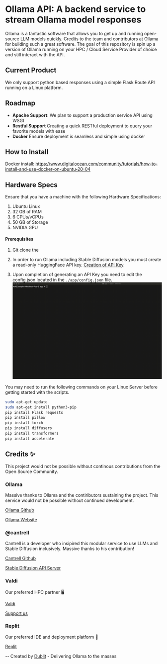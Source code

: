 # Ollama API: A backend service to stream Ollama model responses
Ollama is a fantastic software that allows you to get up and running open-source LLM models quickly. Credits to the team and contributors at Ollama for building such a great software.  The goal of this repository is spin up a version of Ollama running on your HPC / Cloud Service Provider of choice and still interact with the API.

## Current Product
We only support python based responses using a simple Flask Route API running on a Linux platform.

## Roadmap
- **Apache Support**:  We plan to support a production service API using WSGI 
- **Restful Support** Creating a quick RESTful deployment to query your favorite models with ease
- **Docker** Ensure deployment is seamless and simple using docker

## How to Install

Docker install:
https://www.digitalocean.com/community/tutorials/how-to-install-and-use-docker-on-ubuntu-20-04


## Hardware Specs
Ensure that you have a machine with the following Hardware Specifications:
1. Ubuntu Linux
2. 32 GB of RAM
3. 6 CPUs/vCPUs
4. 50 GB of Storage
5. NVIDIA GPU

#### Prerequisites
1. Git clone the 
1. In order to run Ollama including Stable Diffusion models you must create a read-only HuggingFace API key.  [Creation of API Key](https://huggingface.co/docs/hub/security-tokens)

2. Upon completion of generating an API Key you need to edit the config.json located in the `./app/config.json` file.
![config](./assets/config_demo.gif)


You may need to run the following commands on your Linux Server before getting started with the scripts.

```sh
sudo apt-get update 
sudo apt-get install python3-pip 
pip install Flask requests
pip install pillow
pip install torch
pip install diffusers
pip install transformers
pip install accelerate
```
## Credits ✨
This project would not be possible without continous contributions from the Open Source Community.
### Ollama
Massive thanks to Ollama and the contiributors sustaining the project.  This service would not be possible without continued development.

[Ollama Github](https://github.com/jmorganca/ollama)

[Ollama Website](https://ollama.ai/)

### @cantrell
Cantrell is a developer who insipired this modular service to use LLMs and Stable Diffusion inclusively.  Massive thanks to his contribution!

[Cantrell Github](https://github.com/cantrell)

[Stable Diffusion API Server](https://github.com/cantrell/stable-diffusion-api-server)

### Valdi
Our preferred HPC partner  🖥️

[Valdi](https://valdi.ai/)

[Support us](https://valdi.ai/signup?ref=YZl7RDQZ)

### Replit
Our preferred IDE and deployment platform  🚀

[Replit](https://replit.com/)

--
Created by [Dublit](https://dublit.org/) - Delivering Ollama to the masses
